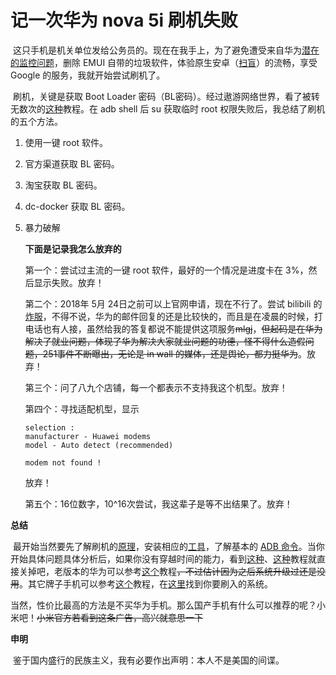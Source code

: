 # 记一次华为 nova 5i 刷机失败

​		这只手机是机关单位发给公务员的。现在在我手上，为了避免遭受来自华为[潜在的监控问题][1]，删除 EMUI 自带的垃圾软件，体验原生安卓（[扫盲][2]）的流畅，享受 Google 的服务，我就开始尝试刷机了。

​		刷机，关键是获取 Boot Loader 密码（BL密码）。经过遨游网络世界，看了被转无数次的[这种][8]教程。在 adb shell 后 su 获取临时 root 权限失败后，我总结了刷机的五个方法。

  1. 使用一键 root 软件。

  2. 官方渠道获取 BL 密码。

  3. 淘宝获取 BL 密码。

  4. dc-docker 获取 BL 密码。

  5. 暴力破解

     **下面是记录我怎么放弃的**

     第一个：尝试过主流的一键 root 软件，最好的一个情况是进度卡在 3%，然后显示失败。放弃！

     第二个：2018年 5月 24日之前可以上官网申请，现在不行了。尝试 bilibili 的[炸服][3]，不得不说，华为的邮件回复的还是比较快的，而且是在凌晨的时候，打电话也有人接，虽然给我的答复都说不能提供这项服务~~mlgj~~，~~但起码是在华为解决了就业问题，体现了华为解决大家就业问题的功德，怪不得什么造假问题，251事件不断曝出，无论是 in wall 的媒体，还是舆论，都力挺华为~~。放弃！

     第三个：问了八九个店铺，每一个都表示不支持我这个机型。放弃！

     第四个：寻找适配机型，显示

     ```shell
     selection :
     manufacturer - Huawei modems
     model - Auto detect (recommended)
     
     modem not found !
     ```

     放弃！

     第五个：16位数字，10^16次尝试，我这辈子是等不出结果了。放弃！

**总结**

​		最开始当然要先了解刷机的[原理][2]，安装相应的[工具][6]，了解基本的 [ADB 命令][7]。当你开始具体问题具体分析后，如果你没有穿越时间的能力，看到[这种](https://zhuanlan.zhihu.com/p/37324657)、[这种](http://blog.sina.com.cn/s/blog_540316260102wv92.html)教程就直接关掉吧，老版本的华为可以参考[这个](https://developer.huawei.com/consumer/cn/doc/50127)教程~~，不过估计因为之后系统升级过还是没用~~。其它牌子手机可以参考[这个][4]教程，在[这里][5]找到你要刷入的系统。

​		当然，性价比最高的方法是不买华为手机。那么国产手机有什么可以推荐的呢？小米吧！~~小米官方若看到这条广告，高兴就意思一下~~

**申明**

​		鉴于国内盛行的民族主义，我有必要作出声明：本人不是美国的间谍。



[1]:https://zh.wikipedia.org/wiki/%E5%AF%B9%E5%8D%8E%E4%B8%BA%E7%9A%84%E4%BA%89%E8%AE%AE#%E7%BE%8E%E5%9B%BD%E5%8F%8A%E7%9B%B8%E9%97%9C%E5%9C%8B%E7%9A%84%E5%B0%81%E6%9D%80%E4%B8%8E%E9%99%90%E5%88%B6(https://zh.wikipedia.org/wiki/对华为的争议#美国及相關國的封杀与限制)
[2]:https://www.jianshu.com/p/380807fa1532
[3]:https://www.bilibili.com/read/cv3000764/
[4]:https://source.android.com/source/running#flash-unlock
[5]:https://developers.google.com/android/images
[6]:https://developer.android.com/studio/releases/platform-tools.html?hl=zh-CN
[7]:https://blog.csdn.net/ekeuy/article/details/43112645
[8]:https://www.52pojie.cn/thread-816065-1-1.html